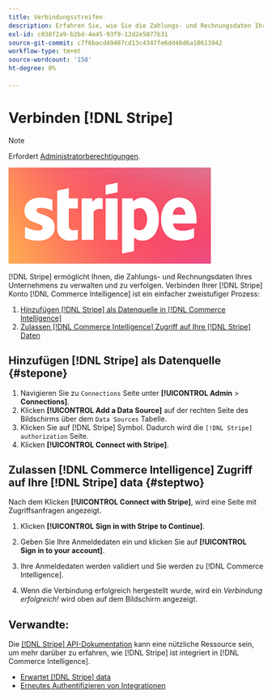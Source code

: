 ```yaml
---
title: Verbindungsstreifen
description: Erfahren Sie, wie Sie die Zahlungs- und Rechnungsdaten Ihres Unternehmens verwalten und verfolgen können.
exl-id: c038f2a9-b2bd-4e45-93f9-12d2e5077b31
source-git-commit: c7f6bacd49487cd13c4347fe6dd46d6a10613942
workflow-type: tm+mt
source-wordcount: '158'
ht-degree: 0%

---
```


# Verbinden [!DNL Stripe]

>[!NOTE]
>
>Erfordert [Administratorberechtigungen](../../../administrator/user-management/user-management.md).

![](../../../assets/stripe-logo.png)

[!DNL Stripe] ermöglicht Ihnen, die Zahlungs- und Rechnungsdaten Ihres Unternehmens zu verwalten und zu verfolgen. Verbinden Ihrer [!DNL Stripe] Konto [!DNL Commerce Intelligence] ist ein einfacher zweistufiger Prozess:

1. [Hinzufügen [!DNL Stripe] als Datenquelle in [!DNL Commerce Intelligence]](#stepone)
1. [Zulassen [!DNL Commerce Intelligence] Zugriff auf Ihre [!DNL Stripe] Daten](#steptwo)

## Hinzufügen [!DNL Stripe] als Datenquelle {#stepone}

1. Navigieren Sie zu `Connections` Seite unter **[!UICONTROL Admin** > **Connections]**.
1. Klicken **[!UICONTROL Add a Data Source]** auf der rechten Seite des Bildschirms über dem `Data Sources` Tabelle.
1. Klicken Sie auf [!DNL Stripe] Symbol. Dadurch wird die `[!DNL Stripe] authorization` Seite.
1. Klicken **[!UICONTROL Connect with Stripe]**.

## Zulassen [!DNL Commerce Intelligence] Zugriff auf Ihre [!DNL Stripe] data {#steptwo}

Nach dem Klicken **[!UICONTROL Connect with Stripe]**, wird eine Seite mit Zugriffsanfragen angezeigt.

1. Klicken **[!UICONTROL Sign in with Stripe to Continue]**.

1. Geben Sie Ihre Anmeldedaten ein und klicken Sie auf **[!UICONTROL Sign in to your account]**.

1. Ihre Anmeldedaten werden validiert und Sie werden zu [!DNL Commerce Intelligence].

1. Wenn die Verbindung erfolgreich hergestellt wurde, wird ein *Verbindung erfolgreich!* wird oben auf dem Bildschirm angezeigt.

## Verwandte:

Die [[!DNL Stripe] API-Dokumentation](https://stripe.com/docs/api) kann eine nützliche Ressource sein, um mehr darüber zu erfahren, wie [!DNL Stripe] ist integriert in [!DNL Commerce Intelligence].

* [Erwartet [!DNL Stripe] data](../integrations/stripe-data.md)
* [Erneutes Authentifizieren von Integrationen](https://experienceleague.adobe.com/docs/commerce-knowledge-base/kb/how-to/mbi-reauthenticating-integrations.html)
